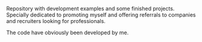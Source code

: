 Repository with development examples and some finished projects. Specially dedicated to promoting myself and offering referrals to companies and recruiters looking for professionals.

The code have obviously been developed by me.
